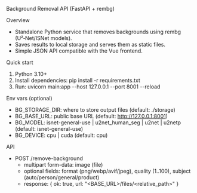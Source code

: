 Background Removal API (FastAPI + rembg)

Overview
- Standalone Python service that removes backgrounds using rembg (U²‑Net/ISNet models).
- Saves results to local storage and serves them as static files.
- Simple JSON API compatible with the Vue frontend.

Quick start
1) Python 3.10+
2) Install dependencies:
   pip install -r requirements.txt
3) Run:
   uvicorn main:app --host 127.0.0.1 --port 8001 --reload

Env vars (optional)
- BG_STORAGE_DIR: where to store output files (default: ./storage)
- BG_BASE_URL: public base URL (default: http://127.0.0.1:8001)
- BG_MODEL: isnet-general-use | u2net_human_seg | u2net | u2netp (default: isnet-general-use)
- BG_DEVICE: cpu | cuda (default: cpu)

API
- POST /remove-background
  - multipart form-data: image (file)
  - optional fields: format (png/webp/avif/jpeg), quality (1..100), subject (auto/person/general/product)
  - response: { ok: true, url: "<BASE_URL>/files/<relative_path>" }

